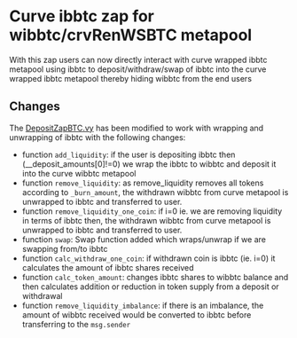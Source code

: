 # Curve ibbtc zap for wibbtc/crvRenWSBTC metapool
With this zap users can now directly interact with curve wrapped ibbtc metapool using ibbtc to deposit/withdraw/swap of ibbtc into the curve wrapped ibbtc metapool thereby hiding wibbtc from the end users

## Changes
The [DepositZapBTC.vy](https://github.com/curvefi/curve-factory/blob/master/contracts/zaps/DepositZapBTC.vy) has been modified to work with wrapping and unwrapping of ibbtc with the following changes:
- function `add_liquidity`: if the user is depositing ibbtc then (__deposit_amounts[0]!=0) we wrap the ibbtc to wibbtc and deposit it into the curve wibbtc metapool
- function `remove_liquidity`: as remove_liquidity removes all tokens according to `_burn_amount`, the withdrawn wibbtc from curve metapool is unwrapped to ibbtc and transferred to user.
- function `remove_liquidity_one_coin`: if i=0 ie. we are removing liquidity in terms of ibbtc then, the withdrawn wibbtc from curve metapool is unwrapped to ibbtc and transferred to user.
- function `swap`: Swap function added which wraps/unwrap if we are swapping from/to ibbtc
- function `calc_withdraw_one_coin`: if withdrawn coin is ibbtc (ie. i=0) it calculates the amount of ibbtc shares received
- function `calc_token_amount`: changes ibbtc shares to wibbtc balance and then calculates addition or reduction in token supply from a deposit or withdrawal
- function `remove_liquidity_imbalance`: if there is an imbalance, the amount of wibbtc received would be converted to ibbtc before transferring to the `msg.sender`
